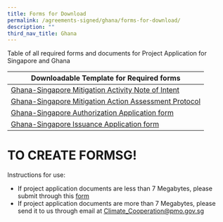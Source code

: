 ```yaml
---
title: Forms for Download
permalink: /agreements-signed/ghana/forms-for-download/
description: ""
third_nav_title: Ghana
---
```

Table of all required forms and documents for Project Application for Singapore and Ghana

| Downloadable Template for Required forms | 
| -------- | 
| [Ghana-Singapore Mitigation Activity Note of Intent](/files/isomer%20test.pdf)  | 
| [Ghana-Singapore Mitigation Action Assessment Protocol](/files/isomer%20test.pdf) |
|  [Ghana-Singapore Authorization Application form](/files/isomer%20test.pdf) |
| [Ghana-Singapore Issuance Application form](/files/isomer%20test.pdf) |

# TO CREATE FORMSG!
Instructions for use:
* If project application documents are less than 7 Megabytes, please submit
through this [form](test)
* If project application documents are more than 7 Megabytes, please send it to us
through email at Climate_Cooperation@pmo.gov.sg